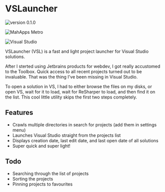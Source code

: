 # VSLauncher

![version 0.1.0](https://img.shields.io/badge/version-0.1.0-green.svg?longCache=true&style=popout-square)

![MahApps Metro](https://img.shields.io/badge/using-MahApps_Metro-blue.svg?longCache=true&style=popout-square&link=https://github.com/MahApps/MahApps.Metro&link=https://github.com/MahApps/MahApps.Metro)

![Visual Studio](https://img.shields.io/badge/with_and_for-Visual_Studio_2017-purple.svg?longCache=true&style=popout-square)

VSLauncher (VSL) is a fast and light project launcher for Visual Studio solutions.

After I sterted using Jetbrains products for webdev, I got really accustomed to the Toolbox. Quick access to all recent projects turned out to be invaluable. That was the thing I've been missing in Visual Studio.

To open a solution in VS, I had to either browse the files on my disks, or open VS, wait for it to load, wait for ReSharper to load, and then find it on the list. This cool little utility skips the first two steps completely.

## Features

* Crawls multiple directories in search for projects (add them in settings menu)
* Launches Visual Studio straight from the projects list
* Displays creation date, last edit date, and last open date of all solutions
* Super quick and super light!

## Todo

* Searching through the list of projects
* Sorting the projects
* Pinning projects to favourites